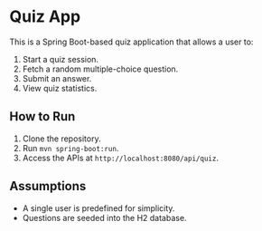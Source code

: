 
# Quiz App

This is a Spring Boot-based quiz application that allows a user to:
1. Start a quiz session.
2. Fetch a random multiple-choice question.
3. Submit an answer.
4. View quiz statistics.

## How to Run
1. Clone the repository.
2. Run `mvn spring-boot:run`.
3. Access the APIs at `http://localhost:8080/api/quiz`.

## Assumptions
- A single user is predefined for simplicity.
- Questions are seeded into the H2 database.
